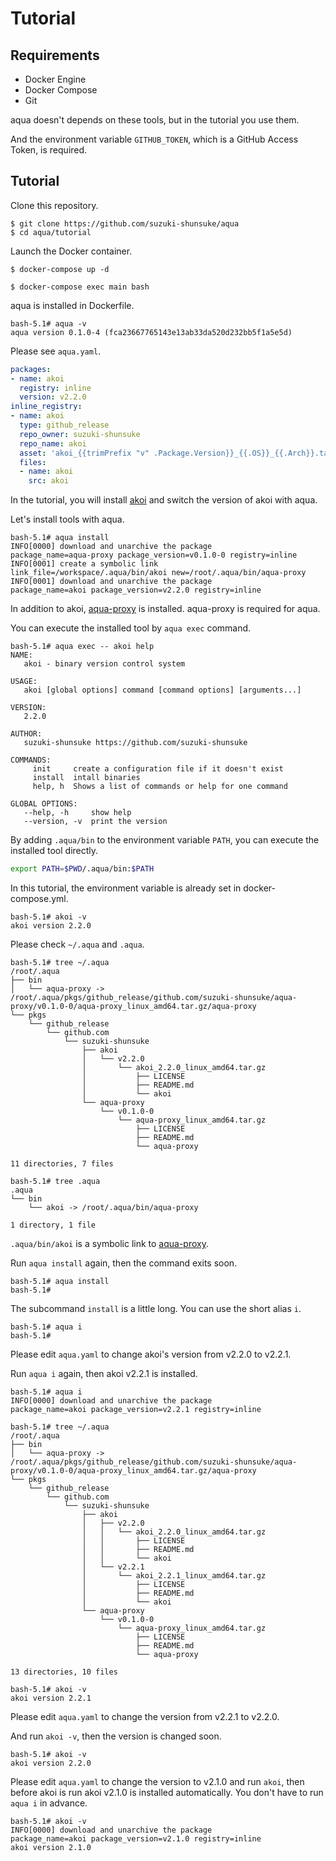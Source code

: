 # Tutorial

## Requirements

* Docker Engine
* Docker Compose
* Git

aqua doesn't depends on these tools, but in the tutorial you use them.

And the environment variable `GITHUB_TOKEN`, which is a GitHub Access Token, is required.

## Tutorial

Clone this repository.

```
$ git clone https://github.com/suzuki-shunsuke/aqua
$ cd aqua/tutorial
```

Launch the Docker container.

```
$ docker-compose up -d
```

```
$ docker-compose exec main bash
```

aqua is installed in Dockerfile.

```console
bash-5.1# aqua -v
aqua version 0.1.0-4 (fca23667765143e13ab33da520d232bb5f1a5e5d)
```

Please see `aqua.yaml`.

```yaml
packages:
- name: akoi
  registry: inline
  version: v2.2.0
inline_registry:
- name: akoi
  type: github_release
  repo_owner: suzuki-shunsuke
  repo_name: akoi
  asset: 'akoi_{{trimPrefix "v" .Package.Version}}_{{.OS}}_{{.Arch}}.tar.gz'
  files:
  - name: akoi
    src: akoi
```

In the tutorial, you will install [akoi](https://github.com/suzuki-shunsuke/akoi) and switch the version of akoi with aqua.

Let's install tools with aqua.

```console
bash-5.1# aqua install
INFO[0000] download and unarchive the package            package_name=aqua-proxy package_version=v0.1.0-0 registry=inline
INFO[0001] create a symbolic link                        link_file=/workspace/.aqua/bin/akoi new=/root/.aqua/bin/aqua-proxy
INFO[0001] download and unarchive the package            package_name=akoi package_version=v2.2.0 registry=inline
```

In addition to akoi, [aqua-proxy](https://github.com/suzuki-shunsuke/aqua-proxy) is installed. aqua-proxy is required for aqua.

You can execute the installed tool by `aqua exec` command.

```console
bash-5.1# aqua exec -- akoi help
NAME:
   akoi - binary version control system

USAGE:
   akoi [global options] command [command options] [arguments...]

VERSION:
   2.2.0

AUTHOR:
   suzuki-shunsuke https://github.com/suzuki-shunsuke

COMMANDS:
     init     create a configuration file if it doesn't exist
     install  intall binaries
     help, h  Shows a list of commands or help for one command

GLOBAL OPTIONS:
   --help, -h     show help
   --version, -v  print the version
```

By adding `.aqua/bin` to the environment variable `PATH`, you can execute the installed tool directly.

```sh
export PATH=$PWD/.aqua/bin:$PATH
```

In this tutorial, the environment variable is already set in docker-compose.yml.

```console
bash-5.1# akoi -v
akoi version 2.2.0
```

Please check `~/.aqua` and `.aqua`.

```console
bash-5.1# tree ~/.aqua
/root/.aqua
├── bin
│   └── aqua-proxy -> /root/.aqua/pkgs/github_release/github.com/suzuki-shunsuke/aqua-proxy/v0.1.0-0/aqua-proxy_linux_amd64.tar.gz/aqua-proxy
└── pkgs
    └── github_release
        └── github.com
            └── suzuki-shunsuke
                ├── akoi
                │   └── v2.2.0
                │       └── akoi_2.2.0_linux_amd64.tar.gz
                │           ├── LICENSE
                │           ├── README.md
                │           └── akoi
                └── aqua-proxy
                    └── v0.1.0-0
                        └── aqua-proxy_linux_amd64.tar.gz
                            ├── LICENSE
                            ├── README.md
                            └── aqua-proxy

11 directories, 7 files
```

```console
bash-5.1# tree .aqua
.aqua
└── bin
    └── akoi -> /root/.aqua/bin/aqua-proxy

1 directory, 1 file
```

`.aqua/bin/akoi` is a symbolic link to [aqua-proxy](https://github.com/suzuki-shunsuke/aqua-proxy).

Run `aqua install` again, then the command exits soon.

```console
bash-5.1# aqua install
bash-5.1#
```

The subcommand `install` is a little long. You can use the short alias `i`.

```console
bash-5.1# aqua i
bash-5.1#
```

Please edit `aqua.yaml` to change akoi's version from v2.2.0 to v2.2.1.

Run `aqua i` again, then akoi v2.2.1 is installed.

```console
bash-5.1# aqua i
INFO[0000] download and unarchive the package            package_name=akoi package_version=v2.2.1 registry=inline
```

```console
bash-5.1# tree ~/.aqua
/root/.aqua
├── bin
│   └── aqua-proxy -> /root/.aqua/pkgs/github_release/github.com/suzuki-shunsuke/aqua-proxy/v0.1.0-0/aqua-proxy_linux_amd64.tar.gz/aqua-proxy
└── pkgs
    └── github_release
        └── github.com
            └── suzuki-shunsuke
                ├── akoi
                │   ├── v2.2.0
                │   │   └── akoi_2.2.0_linux_amd64.tar.gz
                │   │       ├── LICENSE
                │   │       ├── README.md
                │   │       └── akoi
                │   └── v2.2.1
                │       └── akoi_2.2.1_linux_amd64.tar.gz
                │           ├── LICENSE
                │           ├── README.md
                │           └── akoi
                └── aqua-proxy
                    └── v0.1.0-0
                        └── aqua-proxy_linux_amd64.tar.gz
                            ├── LICENSE
                            ├── README.md
                            └── aqua-proxy

13 directories, 10 files
```

```console
bash-5.1# akoi -v
akoi version 2.2.1
```

Please edit `aqua.yaml` to change the version from v2.2.1 to v2.2.0.

And run `akoi -v`, then the version is changed soon.

```console
bash-5.1# akoi -v
akoi version 2.2.0
```

Please edit `aqua.yaml` to change the version to v2.1.0 and run `akoi`, then before akoi is run akoi v2.1.0 is installed automatically.
You don't have to run `aqua i` in advance.

```console
bash-5.1# akoi -v
INFO[0000] download and unarchive the package            package_name=akoi package_version=v2.1.0 registry=inline
akoi version 2.1.0
```
